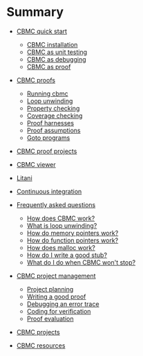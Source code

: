 # Summary

* [CBMC quick start](README.md)
  * [CBMC installation](installation.md)
  * [CBMC as unit testing](cbmc/overview/unit-testing.md)
  * [CBMC as debugging](cbmc/overview/debugging.md)
  * [CBMC as proof](cbmc/overview/proof.md)
* [CBMC proofs](cbmc/overview/README.md)
  * [Running cbmc](cbmc/overview/cbmc.md)
  * [Loop unwinding](cbmc/overview/loop-unwinding.md)
  * [Property checking](cbmc/overview/checking-properties.md)
  * [Coverage checking](cbmc/overview/checking-coverage.md)
  * [Proof harnesses](cbmc/overview/proof-harnesses.md)
  * [Proof assumptions](cbmc/overview/proof-assumptions.md)
  * [Goto programs](cbmc/overview/goto-programs.md)
* [CBMC proof projects](starter-kit/overview/README.md)

* [CBMC viewer]()
* [Litani]()
* [Continuous integration]()

* [Frequently asked questions](faq/README.md)
  * [How does CBMC work?](faq/cbmc.md)
  * [What is loop unwinding?](faq/loop-unwinding.md)
  * [How do memory pointers work?](faq/memory-model.md)
  * [How do function pointers work?]()
  * [How does malloc work?](faq/malloc.md)
  * [How do I write a good stub?]()
  * [What do I do when CBMC won't stop?](faq/termination.md)

* [CBMC project management](management/README.md)
  * [Project planning](management/Plan-your-proof.md)
  * [Writing a good proof](management/Write-a-good-proof.md)
  * [Debugging an error trace](management/Debug-an-error-trace.md)
  * [Coding for verification](management/Code-for-verification.md)
  * [Proof evaluation](management/Code-review-for-proofs.md)

* [CBMC projects](projects.md)

* [CBMC resources](resources.md)